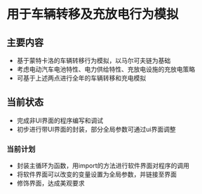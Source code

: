 # 用于车辆转移及充放电行为模拟
## 主要内容
- 基于蒙特卡洛的车辆转移行为模拟，以马尔可夫链为基础
- 考虑电动汽车电池特性、电力供给特性、充放电设施的充放电策略
- 可基于上述两点进行全年的车辆转移和充电模拟
## 当前状态
- 完成非UI界面的程序编写和调试
- 初步进行带UI界面的封装，部分全局参数可通过ui界面调整
### 当前计划
- 封装主循环为函数，用import的方法进行软件界面对程序的调用
- 将软件界面可以改变的变量设置为全局参数，并链接至界面 
- 修饰界面，达成美观要求
